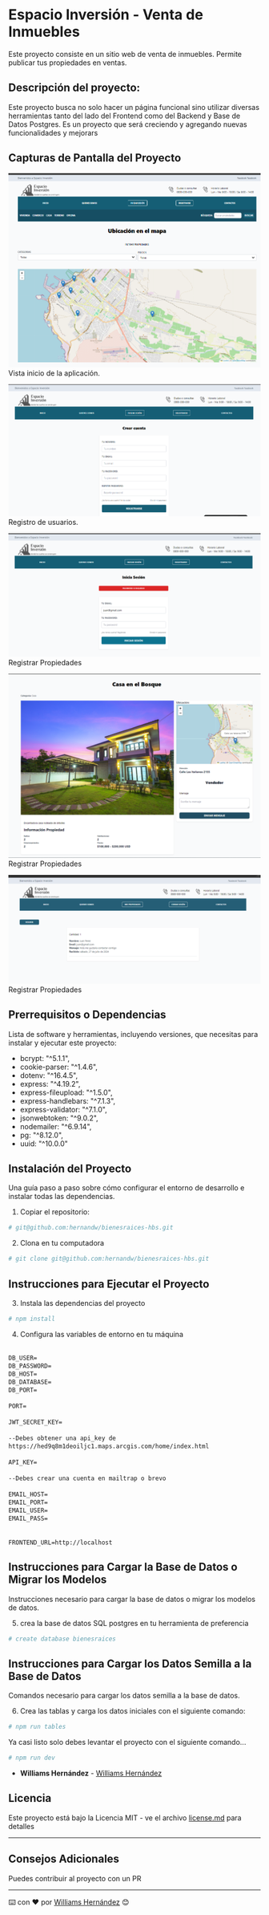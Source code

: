 # Espacio Inversión - Venta de Inmuebles

Este proyecto consiste en un sitio web de venta de inmuebles. Permite publicar tus propiedades en ventas.

## Descripción del proyecto:

Este proyecto busca no solo hacer un página funcional sino utilizar diversas herramientas tanto del lado del Frontend como del Backend y Base de Datos Postgres.  Es un proyecto que será creciendo y agregando nuevas funcionalidades y mejorars



## Capturas de Pantalla del Proyecto



![Home](public/images/inicio.png)
Vista inicio de la aplicación.

![registro](public/images/registro.png)
Registro de usuarios.

![login](public/images/valida_login.png)
Registrar Propiedades

![publicarmensajes](public/images/enviar_mensaje.png)
Registrar Propiedades

![leer](public/images/leer_mensajes.png)
Registrar Propiedades


## Prerrequisitos o Dependencias

Lista de software y herramientas, incluyendo versiones, que necesitas para instalar y ejecutar este proyecto:
- bcrypt: "^5.1.1",
- cookie-parser: "^1.4.6",
- dotenv: "^16.4.5",
- express: "^4.19.2",
- express-fileupload: "^1.5.0",
- express-handlebars: "^7.1.3",
- express-validator: "^7.1.0",
- jsonwebtoken: "^9.0.2",
- nodemailer: "^6.9.14",
- pg: "^8.12.0",
- uuid: "^10.0.0"

## Instalación del Proyecto

Una guía paso a paso sobre cómo configurar el entorno de desarrollo e instalar todas las dependencias.

1. Copiar el repositorio:

```bash
# git@github.com:hernandw/bienesraices-hbs.git
```

2. Clona en tu computadora

```bash
# git clone git@github.com:hernandw/bienesraices-hbs.git
```

## Instrucciones para Ejecutar el Proyecto

3. Instala las dependencias del proyecto

```bash
# npm install
```

4. Configura las variables de entorno en tu máquina

```
 
DB_USER=
DB_PASSWORD=
DB_HOST=
DB_DATABASE=
DB_PORT=

PORT=

JWT_SECRET_KEY=

--Debes obtener una api_key de https://hed9q8m1deoiljc1.maps.arcgis.com/home/index.html 

API_KEY=

--Debes crear una cuenta en mailtrap o brevo

EMAIL_HOST=
EMAIL_PORT=
EMAIL_USER=
EMAIL_PASS=


FRONTEND_URL=http://localhost
```

## Instrucciones para Cargar la Base de Datos o Migrar los Modelos

Instrucciones necesario para cargar la base de datos o migrar los modelos de datos.

5. crea la base de datos SQL postgres en tu herramienta de preferencia

```bash
# create database bienesraices
```

## Instrucciones para Cargar los Datos Semilla a la Base de Datos

Comandos necesario para cargar los datos semilla a la base de datos.

6. Crea las tablas y carga los datos iniciales con el siguiente comando:

```bash
# npm run tables
```

Ya casi listo solo debes levantar el proyecto con el siguiente comando...

```bash
# npm run dev
```



- **Williams Hernández**  - [Williams Hernández](https://github.com/hernandw)

## Licencia

Este proyecto está bajo la Licencia MIT - ve el archivo [license.md](LICENSE) para detalles

---

## Consejos Adicionales

Puedes contribuir al proyecto con un PR

---

⌨️ con ❤️ por [Williams Hernández](https://github.com/hernandw) 😊
